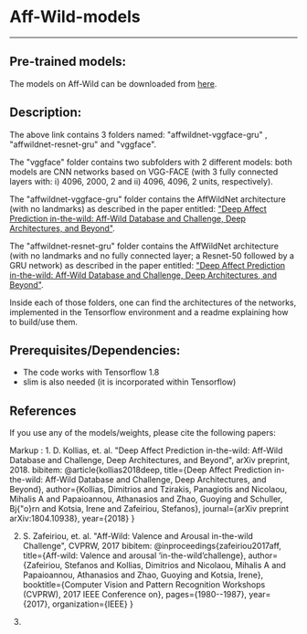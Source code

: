 # Aff-Wild-models
------------------


## Pre-trained models:
The models on Aff-Wild can be downloaded from [here](https://drive.google.com/open?id=1xkVK92XLZOgYlpaRpG_-WP0Elzg4ewpw).

## Description:
The above link contains 3 folders named: "affwildnet-vggface-gru" , "affwildnet-resnet-gru" and "vggface".

The "vggface" folder contains two subfolders with 2 different models: both models are CNN networks based on VGG-FACE (with 3 fully connected layers with: i) 4096, 2000, 2 and ii) 4096, 4096,  2 units, respectively).

The "affwildnet-vggface-gru" folder contains the AffWildNet architecture (with no landmarks) as described in the paper entitled: ["Deep Affect Prediction in-the-wild: Aff-Wild Database and Challenge, Deep Architectures, and Beyond"](https://arxiv.org/pdf/1804.10938.pdf).

The "affwildnet-resnet-gru" folder contains the AffWildNet architecture (with no landmarks and no fully connected layer; a Resnet-50 followed by a GRU network) as described in the paper entitled: ["Deep Affect Prediction in-the-wild: Aff-Wild Database and Challenge, Deep Architectures, and Beyond"](https://arxiv.org/pdf/1804.10938.pdf).

Inside each of those folders, one can find the architectures of the networks, implemented in the Tensorflow environment and a readme explaining how to build/use them.


## Prerequisites/Dependencies:

- The code works with Tensorflow 1.8
- slim is also needed (it is incorporated within Tensorflow)

## References

If you use any of the models/weights, please cite the following papers:

Markup : 1.   D. Kollias, et. al. "Deep Affect Prediction in-the-wild: Aff-Wild Database and Challenge, Deep Architectures, and Beyond", arXiv preprint, 2018.
bibitem:
@article{kollias2018deep, title={Deep Affect Prediction in-the-wild: Aff-Wild Database and Challenge, Deep Architectures, and Beyond}, author={Kollias, Dimitrios and Tzirakis, Panagiotis and Nicolaou, Mihalis A and Papaioannou, Athanasios and Zhao, Guoying and Schuller, Bj{\"o}rn and Kotsia, Irene and Zafeiriou, Stefanos}, journal={arXiv preprint arXiv:1804.10938}, year={2018} }

2.  S. Zafeiriou, et. al. "Aff-Wild: Valence and Arousal in-the-wild Challenge", CVPRW, 2017
bibitem:
@inproceedings{zafeiriou2017aff, title={Aff-wild: Valence and arousal ‘in-the-wild’challenge}, author={Zafeiriou, Stefanos and Kollias, Dimitrios and Nicolaou, Mihalis A and Papaioannou, Athanasios and Zhao, Guoying and Kotsia, Irene}, booktitle={Computer Vision and Pattern Recognition Workshops (CVPRW), 2017 IEEE Conference on}, pages={1980--1987}, year={2017}, organization={IEEE} }

3. 
